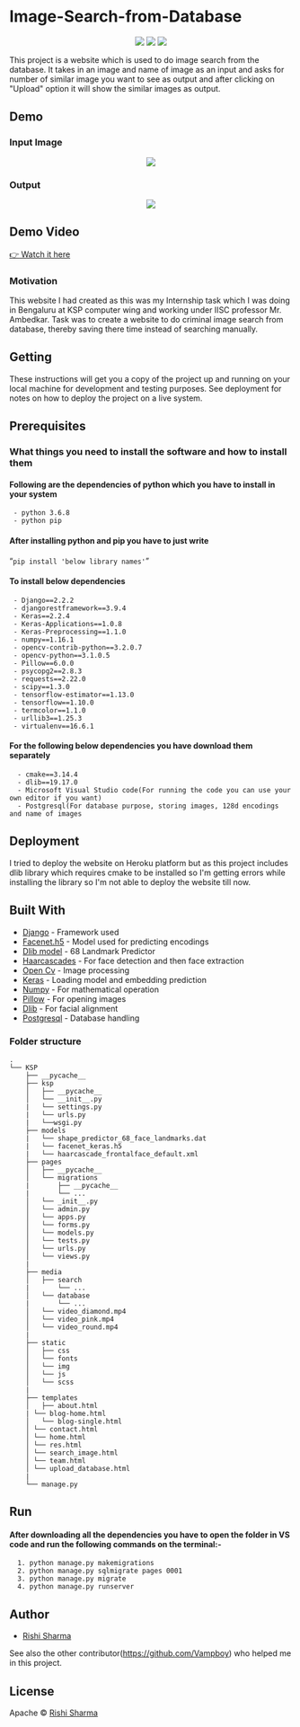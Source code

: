 # Image-Search-from-Database
<p align="center">
  <img src = "https://github.com/kampaitees/Web-App-for-Image-Search/blob/master/ksp/media/2019-07-13%20(6).png"/>
  <img src = "https://github.com/kampaitees/Web-App-for-Image-Search/blob/master/ksp/media/2019-07-13%20(8).png"/>
  <img src = "https://github.com/kampaitees/Web-App-for-Image-Search/blob/master/ksp/media/2019-07-13%20(10).png"/>
</p>

This project is a website which is used to do image search from the database. It takes in an image and name of image
as an input and asks for number of similar image you want to see as output and after clicking on "Upload" option it will
show the similar images as output.

## Demo

### Input Image
<p align="center">
  <img src = "https://github.com/kampaitees/Web-App-for-Image-Search/blob/master/ksp/media/15.jpg"/>
</p>

### Output
<p align="center">
  <img src = "https://github.com/kampaitees/Web-App-for-Image-Search/blob/master/ksp/media/2019-07-20%20(2).png"/>
</p>

## Demo Video
[:point_right: Watch it here](https://drive.google.com/open?id=1iw-bVxwMIuGMh9eGh7p7fQYo-XU_Esr0)

### Motivation
This website I had created as this was my Internship task which I was doing in Bengaluru at KSP computer wing and working
under IISC professor Mr. Ambedkar. Task was to create a website to do criminal image search from database, thereby saving
there time instead of searching manually.

## Getting 

These instructions will get you a copy of the project up and running on your local machine for development and testing purposes. 
See deployment for notes on how to deploy the project on a live system.

## Prerequisites

### What things you need to install the software and how to install them

#### Following are the dependencies of python which you have to install in your system
 ``` 
  - python 3.6.8 
  - python pip 
 ```
#### After installing python and pip you have to just write  
 
“`pip install 'below library names'`” 
 
#### To install below dependencies
 ```
  - Django==2.2.2 
  - djangorestframework==3.9.4 
  - Keras==2.2.4 
  - Keras-Applications==1.0.8
  - Keras-Preprocessing==1.1.0 
  - numpy==1.16.1 
  - opencv-contrib-python==3.2.0.7 
  - opencv-python==3.1.0.5 
  - Pillow==6.0.0 
  - psycopg2==2.8.3 
  - requests==2.22.0 
  - scipy==1.3.0 
  - tensorflow-estimator==1.13.0 
  - tensorflow==1.10.0 
  - termcolor==1.1.0 
  - urllib3==1.25.3 
  - virtualenv==16.6.1 
 ```
 
#### For the following below dependencies you have download them separately 
```
  - cmake==3.14.4 
  - dlib==19.17.0 
  - Microsoft Visual Studio code(For running the code you can use your own editor if you want)
  - Postgresql(For database purpose, storing images, 128d encodings and name of images
```

 ## Deployment
 I tried to deploy the website on Heroku platform but as this project includes dlib library which requires cmake to be installed
 so I'm getting errors while installing the library so I'm not able to deploy the website till now.
 
 ## Built With
 
  - [Django](https://www.djangoproject.com/) - Framework used
  - [Facenet.h5](https://drive.google.com/drive/folders/1pwQ3H4aJ8a6yyJHZkTwtjcL4wYWQb7bn) - Model used for predicting encodings
  - [Dlib model](http://dlib.net/files/shape_predictor_68_face_landmarks.dat.bz2) - 68 Landmark Predictor
  - [Haarcascades](https://github.com/anaustinbeing/haar-cascade-files) - For face detection and then face extraction
  - [Open Cv](https://opencv.org/) - Image processing
  - [Keras](https://keras.io/) - Loading model and embedding prediction
  - [Numpy](https://numpy.org/) - For mathematical operation
  - [Pillow](https://pypi.org/project/Pillow/) - For opening images
  - [Dlib](http://dlib.net/) - For facial alignment
  - [Postgresql](https://www.postgresql.org/) - Database handling

### Folder structure

```
.
└── KSP
    ├── __pycache__
    ├── ksp
    │   ├── __pycache__
    │   └── __init__.py
    |   └── settings.py
    |   └── urls.py
    |   └──wsgi.py
    ├── models
    |   └── shape_predictor_68_face_landmarks.dat
    |   └── facenet_keras.h5
    |   └── haarcascade_frontalface_default.xml
    ├── pages
    │   ├── __pycache__
    │   └── migrations
    |       ├── __pycache__
    |       └── ...
    │   └── _init__.py
    │   └── admin.py
    │   └── apps.py
    │   └── forms.py
    │   └── models.py
    │   └── tests.py
    │   └── urls.py
    │   └── views.py
    |
    ├── media
    │   ├── search
    |       └── ...
    │   └── database
    |       └── ... 
    │   └── video_diamond.mp4
    │   └── video_pink.mp4
    │   └── video_round.mp4
    |
    ├── static
    │   ├── css
    │   └── fonts
    │   └── img
    │   └── js
    │   └── scss
    |
    ├── templates
    │	├── about.html
    | └── blog-home.html
    │	└── blog-single.html
    │ └── contact.html
    │ └── home.html
    │ └── res.html
    │ └── search_image.html
    │ └── team.html
    │ └── upload_database.html
    |
    └── manage.py
```

## Run

#### After downloading all the dependencies you have to open the folder in VS code and run the following commands on the terminal:- 
 ```
   1. python manage.py makemigrations 
   2. python manage.py sqlmigrate pages 0001 
   3. python manage.py migrate 
   4. python manage.py runserver
 ```
 
## Author
  - [Rishi Sharma](https://github.com/kampaitees)

See also the other contributor(https://github.com/Vampboy) who helped me in this project.

## License
  
  Apache  © [Rishi Sharma](https://github.com/kampaitees)
